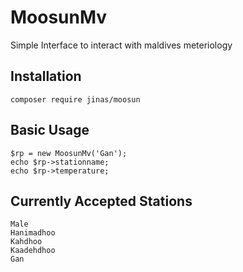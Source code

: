 # MoosunMv
Simple Interface to interact with maldives meteriology

## Installation

	composer require jinas/moosun

## Basic Usage

	$rp = new MoosunMv('Gan');
	echo $rp->stationname;
    echo $rp->temperature;

## Currently Accepted Stations
	Male
	Hanimadhoo
	Kahdhoo
	Kaadehdhoo
	Gan
